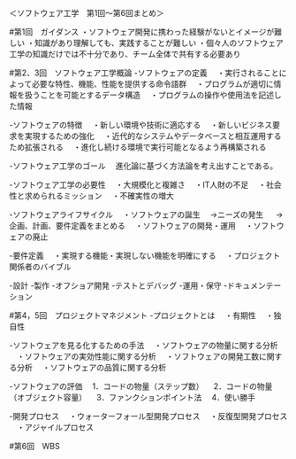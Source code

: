 ＜ソフトウェア工学　第1回～第6回まとめ＞

#第1回　ガイダンス
・ソフトウェア開発に携わった経験がないとイメージが難しい
・知識があり理解しても、実践することが難しい
・個々人のソフトウェア工学の知識だけでは不十分であり、チーム全体で共有する必要あり

#第2、3回　ソフトウェア工学概論
-ソフトウェアの定義
　・実行されることによって必要な特性、機能、性能を提供する命令語群
　・プログラムが適切に情報を扱うことを可能とするデータ構造
　・プログラムの操作や使用法を記述した情報

-ソフトウェアの特徴
　・新しい環境や技術に適応する
　・新しいビジネス要求を実現するための強化
　・近代的なシステムやデータベースと相互運用するため拡張される
　・進化し続ける環境で実行可能となるよう再構築される

-ソフトウェア工学のゴール
　進化論に基づく方法論を考え出すことである。

-ソフトウェア工学の必要性
　・大規模化と複雑さ
　・IT人財の不足
　・社会性と求められるミッション
　・不確実性の増大

-ソフトウェアライフサイクル
　・ソフトウェアの誕生
 　→ニーズの発生
　 →企画、計画、要件定義をまとめる
　・ソフトウェアの開発・運用
　・ソフトウェアの廃止

-要件定義
　・実現する機能・実現しない機能を明確にする
　・プロジェクト関係者のバイブル

-設計
-製作
-オフショア開発
-テストとデバッグ
-運用・保守
-ドキュメンテーション

#第4，5回　プロジェクトマネジメント
-プロジェクトとは
　・有期性
　・独自性

-ソフトウェアを見る化するための手法
　・ソフトウェアの物量に関する分析
　・ソフトウェアの実効性能に関する分析
　・ソフトウェアの開発工数に関する分析
　・ソフトウェアの品質に関する分析

-ソフトウェアの評価
　1．コードの物量（ステップ数）
　2．コードの物量（オブジェクト容量）
　3．ファンクションポイント法
　4．使い勝手

-開発プロセス
　・ウォーターフォール型開発プロセス
　・反復型開発プロセス
　・アジャイルプロセス

#第6回　WBS

